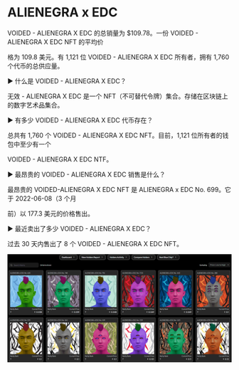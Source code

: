 # ALIENEGRA x EDC

VOIDED - ALIENEGRA X EDC 的总销量为 $109.78。一份 VOIDED - ALIENEGRA X EDC NFT 的平均价

格为 109.8 美元。有 1,121 位 VOIDED - ALIENEGRA X EDC 所有者，拥有 1,760 个代币的总供应量。



▶ 什么是 VOIDED - ALIENEGRA X EDC？

无效 - ALIENEGRA X EDC 是一个 NFT（不可替代令牌）集合。存储在区块链上的数字艺术品集合。



▶ 有多少 VOIDED - ALIENEGRA X EDC 代币存在？

总共有 1,760 个 VOIDED - ALIENEGRA X EDC NFT。目前，1,121 位所有者的钱包中至少有一个 

VOIDED - ALIENEGRA X EDC NTF。



▶ 最昂贵的 VOIDED - ALIENEGRA X EDC 销售是什么？

最昂贵的 VOIDED-ALIENEGRA X EDC NFT 是 ALIENEGRA x EDC No. 699。它于 2022-06-08（3 个月

前）以 177.3 美元的价格售出。



▶ 最近卖出了多少 VOIDED - ALIENEGRA X EDC？

过去 30 天内售出了 8 个 VOIDED - ALIENEGRA X EDC NFT。

![NFT](454425_new.PNG)
